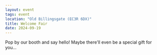 ```yaml
---
layout: event
tags: event
location: "Old Billingsgate (EC3R 6DX)"
title: Welcome Fair
date: 2024-09-19
---
```


Pop by our booth and say hello! Maybe there'll even be a special gift for you...
